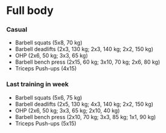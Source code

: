 # Full body
### Casual
* Barbell squats (5x8, 70 kg)
* Barbell deadlifts (2x3, 130 kg; 2x3, 140 kg; 2x2, 150 kg)
* OHP (2x6, 50 kg; 3x3, 65 kg)
* Barbell bench press (2x15, 60 kg; 3x10, 70 kg; 2x6, 80 kg)
* Triceps Push-ups (4x15)

### Last training in week
* Barbell squats (5x6, 75 kg)
* Barbell deadlifts (2x5, 130 kg; 4x3, 140 kg; 2x2, 150 kg)
* OHP (2x6, 50 kg; 3x3, 65 kg; 2x10, 40 kg)
* Barbell bench press (2x10, 70 kg; 3x3, 85 kg; 1x1, 90 kg)
* Triceps Push-ups (5x15)

